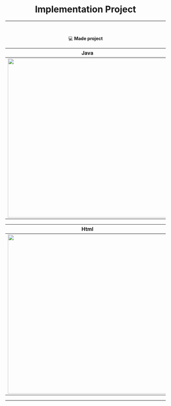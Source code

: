 <div align=center>

# Implementation Project #

---

<br>

:computer: **Made project**

|  **Java**  | **Python**  |
|  ----  | ----  |
| <img src="https://yen0304.github.io/p/java%E7%AD%86%E8%A8%981%E6%B3%9B%E5%9E%8B%E9%9B%86%E5%90%88%E8%88%87%E6%AA%94%E6%A1%88%E6%93%8D%E4%BD%9C/logo.jpeg" width="500">  | <img src="https://p1-jj.byteimg.com/tos-cn-i-t2oaga2asx/gold-user-assets/2017/10/30/3816360c399d685ce0300be30714a84c~tplv-t2oaga2asx-zoom-crop-mark:3969:3969:3969:2234.awebp" width="500"> |


|  **Html**  | **Css** |
|  ----  | ----  |
| <img src="https://techbeacon.com/sites/default/files/styles/social/public/html5-mobile-app-native-hybrid-pros-cons.jpg" width="500">  | <img src="https://p1-juejin.byteimg.com/tos-cn-i-k3u1fbpfcp/ac1dffdfe83e4bd6aadef0ca50a78de0~tplv-k3u1fbpfcp-zoom-crop-mark:3969:3969:3969:2234.awebp" width="500"> |

</div>

---